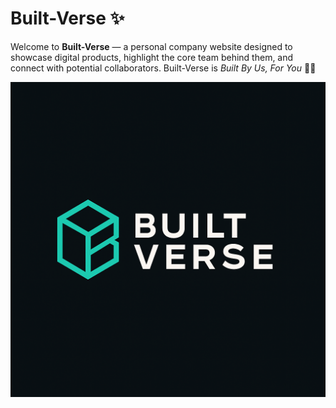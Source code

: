 # Built-Verse ✨

Welcome to **Built-Verse** — a personal company website designed to showcase digital products, highlight the core team behind them, and connect with potential collaborators. Built-Verse is *Built By Us, For You* 🎨🤝

![Built-Verse Banner](logo.png)
